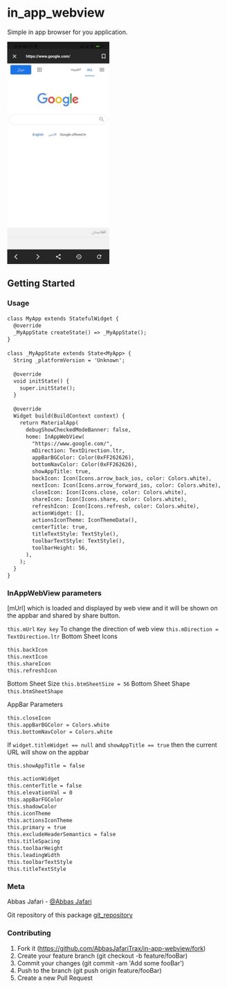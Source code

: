 # in_app_webview

Simple in app browser for you application.

<img src="https://github.com/AbbasJafariTrax/in-app-webview/blob/main/assets/images/browse_in.jpg" height=512px width=236px>

## Getting Started

### Usage

```
class MyApp extends StatefulWidget {
  @override
  _MyAppState createState() => _MyAppState();
}

class _MyAppState extends State<MyApp> {
  String _platformVersion = 'Unknown';

  @override
  void initState() {
    super.initState();
  }

  @override
  Widget build(BuildContext context) {
    return MaterialApp(
      debugShowCheckedModeBanner: false,
      home: InAppWebView(
        "https://www.google.com/",
        mDirection: TextDirection.ltr,
        appBarBGColor: Color(0xFF262626),
        bottomNavColor: Color(0xFF262626),
        showAppTitle: true,
        backIcon: Icon(Icons.arrow_back_ios, color: Colors.white),
        nextIcon: Icon(Icons.arrow_forward_ios, color: Colors.white),
        closeIcon: Icon(Icons.close, color: Colors.white),
        shareIcon: Icon(Icons.share, color: Colors.white),
        refreshIcon: Icon(Icons.refresh, color: Colors.white),
        actionWidget: [],
        actionsIconTheme: IconThemeData(),
        centerTitle: true,
        titleTextStyle: TextStyle(),
        toolbarTextStyle: TextStyle(),
        toolbarHeight: 56,
      ),
    );
  }
}

```

### InAppWebView parameters

[mUrl] which is loaded and displayed by web view and it will be shown on the appbar and shared by
share button.

```this.mUrl```
```Key key```
To change the direction of web view
```this.mDirection = TextDirection.ltr```
Bottom Sheet Icons

```
this.backIcon
this.nextIcon
this.shareIcon
this.refreshIcon
```

Bottom Sheet Size
```this.btmSheetSize = 56```
Bottom Sheet Shape
```this.btmSheetShape```

AppBar Parameters

```
this.closeIcon
this.appBarBGColor = Colors.white
this.bottomNavColor = Colors.white
```

If ```widget.titleWidget == null``` and ```showAppTitle == true``` then the current URL will show on
the appbar

```
this.showAppTitle = false
```

```
this.actionWidget
this.centerTitle = false
this.elevationVal = 0
this.appBarFGColor
this.shadowColor
this.iconTheme
this.actionsIconTheme
this.primary = true
this.excludeHeaderSemantics = false
this.titleSpacing
this.toolbarHeight
this.leadingWidth
this.toolbarTextStyle
this.titleTextStyle
```

### Meta

Abbas Jafari - [@Abbas Jafari](https://www.linkedin.com/in/abbas-jafari-1355531b5/)

Git repository of this package
[git_repository](https://github.com/AbbasJafariTrax/in-app-webview/)

### Contributing

1. Fork it (https://github.com/AbbasJafariTrax/in-app-webview/fork)
2. Create your feature branch (git checkout -b feature/fooBar)
3. Commit your changes (git commit -am 'Add some fooBar')
4. Push to the branch (git push origin feature/fooBar)
5. Create a new Pull Request